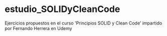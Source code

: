 # estudio_SOLIDyCleanCode
Ejercicios propuestos en el curso 'Principios SOLID y Clean Code' impartido por Fernando Herrera en Udemy
